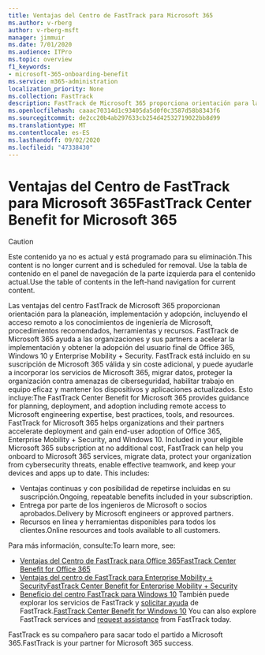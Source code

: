 ```yaml
---
title: Ventajas del Centro de FastTrack para Microsoft 365
ms.author: v-rberg
author: v-rberg-msft
manager: jimmuir
ms.date: 7/01/2020
ms.audience: ITPro
ms.topic: overview
f1_keywords:
- microsoft-365-onboarding-benefit
ms.service: m365-administration
localization_priority: None
ms.collection: FastTrack
description: FastTrack de Microsoft 365 proporciona orientación para la planeación, implementación y adopción, incluyendo el acceso remoto a los conocimientos de ingeniería de Microsoft, procedimientos recomendados, herramientas y recursos. FastTrack de Microsoft 365 ayuda a las organizaciones y sus partners a acelerar la implementación y obtener la adopción del usuario final de Office 365, Windows 10 y Enterprise Mobility + Security.
ms.openlocfilehash: caaac70314d1c93405da5d0f0c3587d58b8343f6
ms.sourcegitcommit: de2cc20b4ab297633cb254d42532719022bb8d99
ms.translationtype: MT
ms.contentlocale: es-ES
ms.lasthandoff: 09/02/2020
ms.locfileid: "47338430"
---
```

# <a name="fasttrack-center-benefit-for-microsoft-365"></a><span data-ttu-id="2936a-104">Ventajas del Centro de FastTrack para Microsoft 365</span><span class="sxs-lookup"><span data-stu-id="2936a-104">FastTrack Center Benefit for Microsoft 365</span></span>

> [!CAUTION]
> <span data-ttu-id="2936a-105">Este contenido ya no es actual y está programado para su eliminación.</span><span class="sxs-lookup"><span data-stu-id="2936a-105">This content is no longer current and is scheduled for removal.</span></span> <span data-ttu-id="2936a-106">Use la tabla de contenido en el panel de navegación de la parte izquierda para el contenido actual.</span><span class="sxs-lookup"><span data-stu-id="2936a-106">Use the table of contents in the left-hand navigation for current content.</span></span>

<span data-ttu-id="2936a-p103">Las ventajas del centro FastTrack de Microsoft 365 proporcionan orientación para la planeación, implementación y adopción, incluyendo el acceso remoto a los conocimientos de ingeniería de Microsoft, procedimientos recomendados, herramientas y recursos. FastTrack de Microsoft 365 ayuda a las organizaciones y sus partners a acelerar la implementación y obtener la adopción del usuario final de Office 365, Windows 10 y Enterprise Mobility + Security. FastTrack está incluido en su suscripción de Microsoft 365 válida y sin coste adicional, y puede ayudarle a incorporar los servicios de Microsoft 365, migrar datos, proteger la organización contra amenazas de ciberseguridad, habilitar trabajo en equipo eficaz y mantener los dispositivos y aplicaciones actualizados. Esto incluye:</span><span class="sxs-lookup"><span data-stu-id="2936a-p103">The FastTrack Center Benefit for Microsoft 365 provides guidance for planning, deployment, and adoption including remote access to Microsoft engineering expertise, best practices, tools, and resources. FastTrack for Microsoft 365 helps organizations and their partners accelerate deployment and gain end-user adoption of Office 365, Enterprise Mobility + Security, and Windows 10. Included in your eligible Microsoft 365 subscription at no additional cost, FastTrack can help you onboard to Microsoft 365 services, migrate data, protect your organization from cybersecurity threats, enable effective teamwork, and keep your devices and apps up to date. This includes:</span></span>

- <span data-ttu-id="2936a-111">Ventajas continuas y con posibilidad de repetirse incluidas en su suscripción.</span><span class="sxs-lookup"><span data-stu-id="2936a-111">Ongoing, repeatable benefits included in your subscription.</span></span>
- <span data-ttu-id="2936a-112">Entrega por parte de los ingenieros de Microsoft o socios aprobados.</span><span class="sxs-lookup"><span data-stu-id="2936a-112">Delivery by Microsoft engineers or approved partners.</span></span>
- <span data-ttu-id="2936a-113">Recursos en línea y herramientas disponibles para todos los clientes.</span><span class="sxs-lookup"><span data-stu-id="2936a-113">Online resources and tools available to all customers.</span></span>
  
<span data-ttu-id="2936a-114">Para más información, consulte:</span><span class="sxs-lookup"><span data-stu-id="2936a-114">To learn more, see:</span></span>

- [<span data-ttu-id="2936a-115">Ventajas del Centro de FastTrack para Office 365</span><span class="sxs-lookup"><span data-stu-id="2936a-115">FastTrack Center Benefit for Office 365</span></span>](O365-fasttrack-benefit-for-office-365.md) 
- [<span data-ttu-id="2936a-116">Ventajas del centro de FastTrack para Enterprise Mobility + Security</span><span class="sxs-lookup"><span data-stu-id="2936a-116">FastTrack Center Benefit for Enterprise Mobility + Security</span></span>](EMS-fasttrack-benefit-for-EMS.md)
- <span data-ttu-id="2936a-117">[Beneficio del centro FastTrack para Windows 10](Win-10-fasttrack-benefit-for-Windows-10.md) También puede explorar los servicios de FastTrack y [solicitar ayuda](https://go.microsoft.com/fwlink/p/?LinkId=2003903) de FastTrack.</span><span class="sxs-lookup"><span data-stu-id="2936a-117">[FastTrack Center Benefit for Windows 10](Win-10-fasttrack-benefit-for-Windows-10.md) You can also explore FastTrack services and [request assistance](https://go.microsoft.com/fwlink/p/?LinkId=2003903) from FastTrack today.</span></span>

<span data-ttu-id="2936a-118">FastTrack es su compañero para sacar todo el partido a Microsoft 365.</span><span class="sxs-lookup"><span data-stu-id="2936a-118">FastTrack is your partner for Microsoft 365 success.</span></span>
  